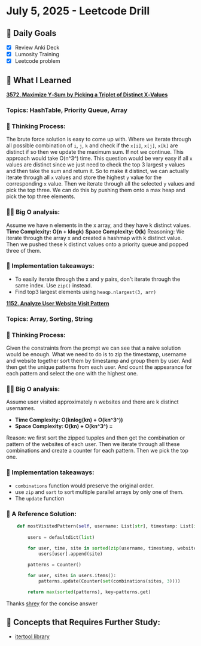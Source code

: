 # July 5, 2025 - Leetcode Drill

## 🎯 Daily Goals

- [x] Review Anki Deck
- [x] Lumosity Training
- [x] Leetcode problem

## 📝 What I Learned

[**3572. Maximize Y‑Sum by Picking a Triplet of Distinct X‑Values**](https://leetcode.com/problems/maximize-ysum-by-picking-a-triplet-of-distinct-xvalues/description/?envType=company&envId=amazon&favoriteSlug=amazon-thirty-days)

### Topics: HashTable, Priority Queue, Array

### 📝 Thinking Process:

The brute force solution is easy to come up with. Where we iterate through all possible combination of `i`, `j`, `k` and check if the `x[i]`, `x[j]`, `x[k]` are distinct if so then we update the maximum sum. If not we continue. This approach would take O(n^3^) time. This question would be very easy if all `x` values are distinct since we just need to check the top 3 largest `y` values and then take the sum and return it. So to make it distinct, we can actually iterate through all `x` values and store the highest `y` value for the corresponding `x` value. Then we iterate through all the selected `y` values and pick the top three. We can do this by pushing them onto a max heap and pick the top three elements.

### 👨‍💻 Big O analysis:

Assume we have n elements in the x array, and they have k distinct values.
**Time Complexity: O(n + klogk)**
**Space Complexity: O(k)**
Reasoning: We iterate through the array x and created a hashmap with k distinct value. Then we pushed these k distinct values onto a priority queue and popped three of them.

### 🛫 Implementation takeaways:

- To easily iterate through the x and y pairs, don't iterate through the same index. Use `zip()` instead.
- Find top3 largest elements using `heaqp.nlargest(3, arr)`


**[1152. Analyze User Website Visit Pattern](https://leetcode.com/problems/analyze-user-website-visit-pattern/description/?envType=company&envId=amazon&favoriteSlug=amazon-thirty-days)**

### Topics: Array, Sorting, String

### 📝 Thinking Process:

Given the constraints from the prompt we can see that a naive solution would be enough. What we need to do is to zip the timestamp, username and website together sort them by timestamp and group them by user. And then get the unique patterns from each user. And count the appearance for each pattern and select the one with the highest one. 

### 👨‍💻 Big O analysis:

Assume user visited approximately n websites and there are k distinct usernames.

- **Time Complexity: O(knlog(kn) + O(kn^3^))**
- **Space Complexity: O(kn) + O(kn^3^) =**

Reason: we first sort the zipped tupples and then get the combination or pattern of the websites of each user. Then we iterate through all these combinations and create a counter for each pattern. Then we pick the top one.

### 🛫 Implementation takeaways:

- `combinations` function would preserve the original order.
- use `zip` and `sort` to sort multiple parallel arrays by only one of them.
- The `update` function 

### 📃 A Reference Solution:

```python
    def mostVisitedPattern(self, username: List[str], timestamp: List[int], website: List[str]) -> List[str]:
        
        users = defaultdict(list)
    
        for user, time, site in sorted(zip(username, timestamp, website), key = lambda x: (x[0],x[1])): 
            users[user].append(site)

        patterns = Counter()

        for user, sites in users.items():
            patterns.update(Counter(set(combinations(sites, 3))))

        return max(sorted(patterns), key=patterns.get)
```

Thanks [shrey](https://leetcode.com/u/shreyshrey/) for the concise answer

## 🚀 Concepts that Requires Further Study:
- [itertool library](https://docs.python.org/3/library/itertools.html)
